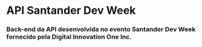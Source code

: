 # API Santander Dev Week

### Back-end da API desenvolvida no evento Santander Dev Week fornecido pela Digital Innovation One Inc.



